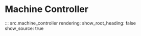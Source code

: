 # Machine Controller

::: src.machine_controller
    rendering:
        show_root_heading: false
        show_source: true

